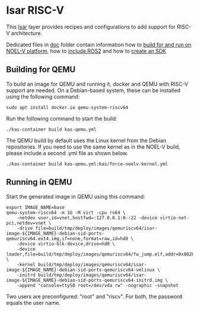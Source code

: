 # Isar RISC-V

This [Isar](https://github.com/ilbers/isar) layer provides recipes and configurations to add support for RISC-V architecture.

Dedicated files in [doc](doc) folder contain information how to [build for and run on NOEL-V platform](doc/NOELV.md), how to [include ROS2](doc/ROS2.md) and how to [create an SDK](doc/SDK.md)

## Building for QEMU

To build an image for QEMU and running it, docker and QEMU with RISC-V support are needed. On a Debian-based system, these can be installed using the following command:

    sudo apt install docker.io qemu-system-riscv64

Run the following command to start the build:

    ./kas-container build kas-qemu.yml

The QEMU build by default uses the Linux kernel from the Debian repositories. If you need to use the same kernel as in the NOEL-V build, please include a second .yml file as shown below.

    ./kas-container build kas-qemu.yml:kas/force-noelv-kernel.yml

## Running in QEMU

Start the generated image in QEMU using this command:

    export IMAGE_NAME=base
    qemu-system-riscv64 -m 1G -M virt -cpu rv64 \
        -netdev user,id=vnet,hostfwd=:127.0.0.1:0-:22 -device virtio-net-pci,netdev=vnet \
        -drive file=build/tmp/deploy/images/qemuriscv64/isar-image-${IMAGE_NAME}-debian-sid-ports-qemuriscv64.ext4.img,if=none,format=raw,id=hd0 \
        -device virtio-blk-device,drive=hd0 \
        -device loader,file=build/tmp/deploy/images/qemuriscv64/fw_jump.elf,addr=0x80200000 \
        -kernel build/tmp/deploy/images/qemuriscv64/isar-image-${IMAGE_NAME}-debian-sid-ports-qemuriscv64-vmlinux \
        -initrd build/tmp/deploy/images/qemuriscv64/isar-image-${IMAGE_NAME}-debian-sid-ports-qemuriscv64-initrd.img \
        -append "console=ttyS0 root=/dev/vda rw" -nographic -snapshot

Two users are preconfigured: "root" and "riscv". For both, the password equals the user name.
